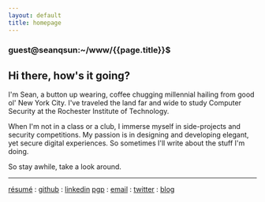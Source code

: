 ```yaml
---
layout: default
title: homepage
---
```


### guest@seanqsun:~/www/{{page.title}}$ 

## Hi there, how's it going?

I'm Sean, a button up wearing, coffee chugging millennial hailing from good ol' New York City. I've traveled the land far and wide to study Computer Security at the Rochester Institute of Technology.

When I'm not in a class or a club, I immerse myself in side-projects and security competitions. My passion is in designing and developing elegant, yet secure digital experiences. So sometimes I'll write about the stuff I'm doing.

So stay awhile, take a look around.



<hr>
<a class="link1" href="Resume.pdf" target="_blank">résumé</a> : <a class="link1" href="https://www.github.com/sean-q-sun">github</a> : <a class="link1" href="https://www.linkedin.com/in/seanqsun">linkedin</a>  
<a class="link1"  href="public.asc" target="_blank">pgp</a> : <a class="link1" href="mailto:sean@seanqsun.com">email</a> : <a class="link1" href="https://www.twitter.com/seanrisesunset">twitter</a> : <a class="link1" href="http://www.seanqsun.com/blog">blog</a>


